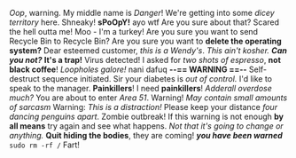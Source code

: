 _Oop_, warning.
My middle name is _Danger_!
We're getting into some _dicey territory_ here.
Shneaky!
**sPoOpY!**
ayo wtf
Are you sure about that?
Scared the hell outta me!
Moo - I'm a turkey!
Are you sure you want to send Recycle Bin to Recycle Bin?
Are you sure you want to **delete the operating system?**
Dear esteemed customer, _this is a Wendy's_.
_This ain't kosher._
**_Can you not?_**
**It's a trap!**
Virus detected!
I asked for _two shots of espresso_, **not black coffee**!
_Loopholes galore!_
nani dafuq
**--== WARNING ==--**
Self-destruct sequence initiated.
Sir your diabetes is _out of control._
I'd like to speak to the manager.
**Painkillers**! I need **painkillers**!
_Adderall overdose much?_
You are about to enter _Area 51_.
Warning! _May contain small amounts of sarcasm_
Warning: _This is a distraction!_
Please keep your distance _four dancing penguins apart_.
Zombie outbreak!
If this warning is not enough **by all means** try again and see what happens. _Not that it's going to change or
anything._
**Quit hiding the bodies**, they are coming!
**_you have been warned_**
`sudo rm -rf /`
Fart!